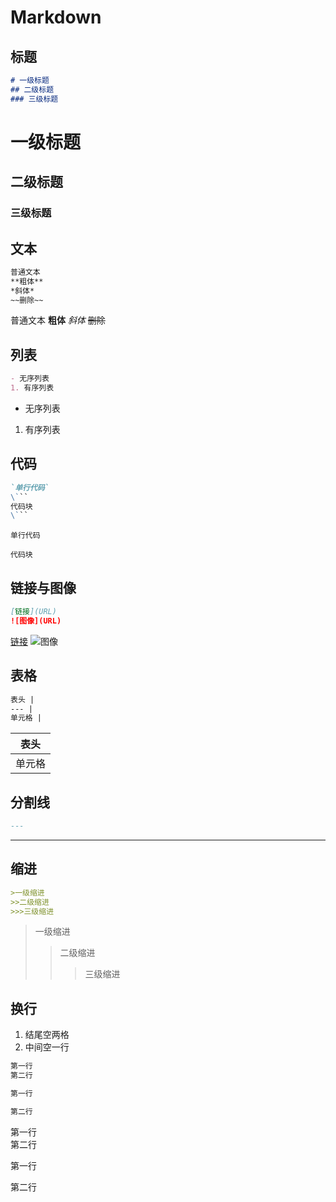 # Markdown

## 标题

```markdown
# 一级标题
## 二级标题
### 三级标题
```

# 一级标题
## 二级标题
### 三级标题


## 文本

```markdown
普通文本
**粗体**
*斜体*
~~删除~~
```

普通文本
**粗体**
*斜体*
~~删除~~


## 列表

```markdown
- 无序列表
1. 有序列表
```

- 无序列表
1. 有序列表


## 代码

```markdown
`单行代码`
\```
代码块
\```
```

`单行代码`
```
代码块
```


## 链接与图像

```markdown
[链接](URL)
![图像](URL)
```

[链接](URL)
![图像](URL)


## 表格

```markdown
表头 |
--- |
单元格 |
```

表头 |
--- |
单元格 |


## 分割线

```markdown
---
```

---


## 缩进

```markdown
>一级缩进
>>二级缩进
>>>三级缩进
```

>一级缩进
>>二级缩进
>>>三级缩进


## 换行

1. 结尾空两格
2. 中间空一行

```markdown
第一行  
第二行

第一行

第二行
```

第一行  
第二行

第一行

第二行
